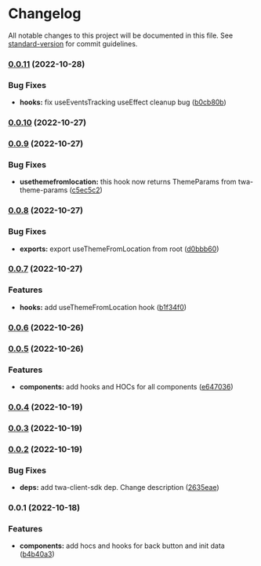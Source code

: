 # Changelog

All notable changes to this project will be documented in this file. See [standard-version](https://github.com/conventional-changelog/standard-version) for commit guidelines.

### [0.0.11](https://github.com/Telegram-Web-Apps/client-sdk-react/compare/v0.0.10...v0.0.11) (2022-10-28)


### Bug Fixes

* **hooks:** fix useEventsTracking useEffect cleanup bug ([b0cb80b](https://github.com/Telegram-Web-Apps/client-sdk-react/commit/b0cb80bae612b49cb0d4fa3b49b8412203df95dc))

### [0.0.10](https://github.com/Telegram-Web-Apps/client-sdk-react/compare/v0.0.9...v0.0.10) (2022-10-27)

### [0.0.9](https://github.com/Telegram-Web-Apps/client-sdk-react/compare/v0.0.8...v0.0.9) (2022-10-27)


### Bug Fixes

* **usethemefromlocation:** this hook now returns ThemeParams from twa-theme-params ([c5ec5c2](https://github.com/Telegram-Web-Apps/client-sdk-react/commit/c5ec5c2ec3fbe23be8e345964ae952c1df662a9a))

### [0.0.8](https://github.com/Telegram-Web-Apps/client-sdk-react/compare/v0.0.7...v0.0.8) (2022-10-27)


### Bug Fixes

* **exports:** export useThemeFromLocation from root ([d0bbb60](https://github.com/Telegram-Web-Apps/client-sdk-react/commit/d0bbb60ebff0a259396f6dec1eb042ee8524003a))

### [0.0.7](https://github.com/Telegram-Web-Apps/client-sdk-react/compare/v0.0.6...v0.0.7) (2022-10-27)


### Features

* **hooks:** add useThemeFromLocation hook ([b1f34f0](https://github.com/Telegram-Web-Apps/client-sdk-react/commit/b1f34f0ac1c4ef4404d9b4f4b05043851b8f1881))

### [0.0.6](https://github.com/Telegram-Web-Apps/client-sdk-react/compare/v0.0.5...v0.0.6) (2022-10-26)

### [0.0.5](https://github.com/Telegram-Web-Apps/client-sdk-react/compare/v0.0.4...v0.0.5) (2022-10-26)


### Features

* **components:** add hooks and HOCs for all components ([e647036](https://github.com/Telegram-Web-Apps/client-sdk-react/commit/e647036b0aafebf38fc120c7ada751a372078c15))

### [0.0.4](https://github.com/Telegram-Web-Apps/client-sdk-react/compare/v0.0.3...v0.0.4) (2022-10-19)

### [0.0.3](https://github.com/Telegram-Web-Apps/client-sdk-react/compare/v0.0.2...v0.0.3) (2022-10-19)

### [0.0.2](https://github.com/Telegram-Web-Apps/client-sdk-react/compare/v0.0.1...v0.0.2) (2022-10-19)


### Bug Fixes

* **deps:** add twa-client-sdk dep. Change description ([2635eae](https://github.com/Telegram-Web-Apps/client-sdk-react/commit/2635eaeb2e1c43bc151e325ea58fedc01ad85ddc))

### 0.0.1 (2022-10-18)


### Features

* **components:** add hocs and hooks for back button and init data ([b4b40a3](https://github.com/Telegram-Web-Apps/client-sdk-react/commit/b4b40a35f40c26acd906018bba13811f209d7a45))
